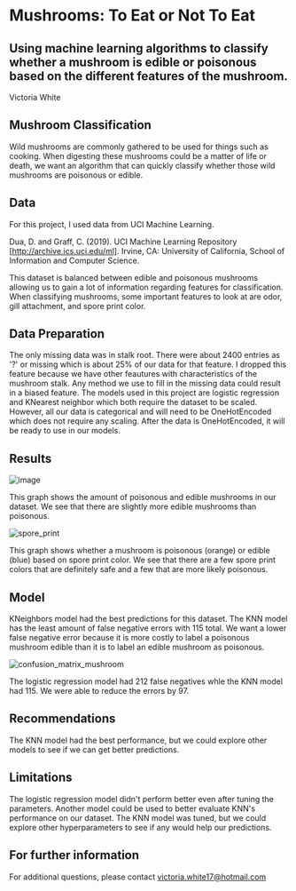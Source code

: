 # Mushrooms: To Eat or Not To Eat
## Using machine learning algorithms to classify whether a mushroom is edible or poisonous based on the different features of the mushroom.

Victoria White

## Mushroom Classification
Wild mushrooms are commonly gathered to be used for things such as cooking. When digesting these mushrooms could be a matter of life or death, we want an algorithm that can quickly classify whether those wild mushrooms are poisonous or edible.

## Data
For this project, I used data from UCI Machine Learning. 

Dua, D. and Graff, C. (2019). UCI Machine Learning Repository [http://archive.ics.uci.edu/ml]. Irvine, CA: University of California, School of Information and Computer Science.

This dataset is balanced between edible and poisonous mushrooms allowing us to gain a lot of information regarding features for classification. When classifying mushrooms, some important features to look at are odor, gill attachment, and spore print color. 

## Data Preparation
The only missing data was in stalk root. There were about 2400 entries as '?' or missing which is about 25% of our data for that feature. I dropped this feature because we have other feautures with characteristics of the mushroom stalk. Any method we use to fill in the missing data could result in a biased feature. The models used in this project are logistic regression and KNearest neighbor which both require the dataset to be scaled. However, all our data is categorical and will need to be OneHotEncoded which does not require any scaling. After the data is OneHotEncoded, it will be ready to use in our models.

## Results
![image](https://user-images.githubusercontent.com/106834973/191843627-a60a6c01-6ebc-4976-aa91-4a05199e7183.png)

This graph shows the amount of poisonous and edible  mushrooms in our dataset. We see that there are slightly more edible mushrooms than poisonous. 

![spore_print](https://user-images.githubusercontent.com/106834973/191844026-7d7e90dd-0da1-436b-8c55-912dacc10235.png)

This graph shows whether a mushroom is poisonous (orange) or edible (blue) based on spore print color. We see that there are a few spore print colors that are definitely safe and a few that are more likely poisonous. 

## Model
KNeighbors model had the best predictions for this dataset. The KNN model has the least amount of false negative errors with 115 total. We want a lower false negative error because it is more costly to label a poisonous mushroom edible than it is to label an edible mushroom as poisonous.

![confusion_matrix_mushroom](https://user-images.githubusercontent.com/106834973/191845899-c4f75404-dfa8-4c27-a87e-73221af25051.png)

The logistic regression model had 212 false negatives whle the KNN model had 115. We were able to reduce the errors by 97.

## Recommendations
The KNN model had the best performance, but we could explore other models to see if we can get better predictions.

## Limitations 
The logistic regression model didn't perform better even after tuning the parameters. Another model could be used to better evaluate KNN's performance on our dataset. The KNN model was tuned, but we could explore other hyperparameters to see if any would help our predictions. 

## For further information
For additional questions, please contact victoria.white17@hotmail.com
